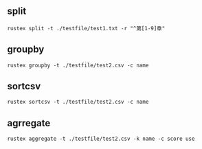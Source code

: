 ## split

```shell
rustex split -t ./testfile/test1.txt -r "^第[1-9]章"
```

## groupby

```shell
rustex groupby -t ./testfile/test2.csv -c name
```

## sortcsv

```shell
rustex sortcsv -t ./testfile/test2.csv -c name
```

## agrregate

```shell
rustex aggregate -t ./testfile/test2.csv -k name -c score use
```